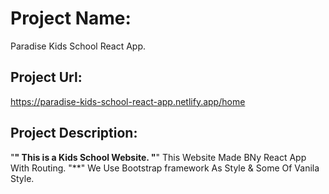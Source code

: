 # Project Name:

Paradise Kids School React App.

## Project Url:

https://paradise-kids-school-react-app.netlify.app/home

## Project Description:

"**" This is a Kids School Website.
"**" This Website Made BNy React App With Routing.
"**" We Use Bootstrap framework As Style & Some Of Vanila Style.

